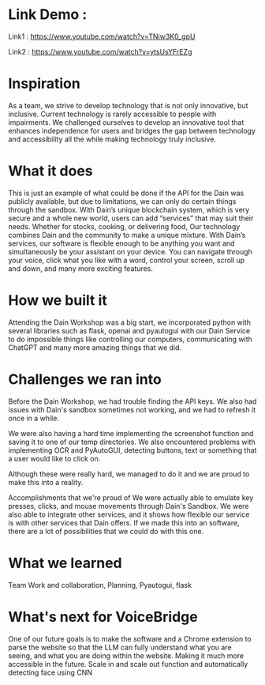 # Link Demo : 
Link1 : https://www.youtube.com/watch?v=TNiw3K0_gpU

Link2 : https://www.youtube.com/watch?v=ytsUsYFrEZg
# Inspiration 
As a team, we strive to develop technology that is not only innovative, but inclusive. Current technology is rarely accessible to people with impairments. We challenged ourselves to develop an innovative tool that enhances independence for users and bridges the gap between technology and accessibility all the while making technology truly inclusive.

# What it does
This is just an example of what could be done if the API for the Dain was publicly available, but due to limitations, we can only do certain things through the sandbox. With Dain’s unique blockchain system, which is very secure and a whole new world, users can add “services” that may suit their needs. Whether for stocks, cooking, or delivering food, Our technology combines Dain and the community to make a unique mixture. With Dain’s services, our software is flexible enough to be anything you want and simultaneously be your assistant on your device. You can navigate through your voice, click what you like with a word, control your screen, scroll up and down, and many more exciting features.

# How we built it
Attending the Dain Workshop was a big start, we incorporated python with several libraries such as flask, openai and pyautogui with our Dain Service to do impossible things like controlling our computers, communicating with ChatGPT and many more amazing things that we did.

# Challenges we ran into
Before the Dain Workshop, we had trouble finding the API keys. We also had issues with Dain's sandbox sometimes not working, and we had to refresh it once in a while.

We were also having a hard time implementing the screenshot function and saving it to one of our temp directories. We also encountered problems with implementing OCR and PyAutoGUI, detecting buttons, text or something that a user would like to click on.

Although these were really hard, we managed to do it and we are proud to make this into a reality.

Accomplishments that we're proud of
We were actually able to emulate key presses, clicks, and mouse movements through Dain's Sandbox. We were also able to integrate other services, and it shows how flexible our service is with other services that Dain offers. If we made this into an software, there are a lot of possibilities that we could do with this one.

# What we learned
Team Work and collaboration, Planning, Pyautogui, flask

# What's next for VoiceBridge
One of our future goals is to make the software and a Chrome extension to parse the website so that the LLM can fully understand what you are seeing, and what you are doing within the website. Making it much more accessible in the future. Scale in and scale out function and automatically detecting face using CNN
